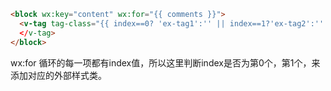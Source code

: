```html
<block wx:key="content" wx:for="{{ comments }}">
  <v-tag tag-class="{{ index==0? 'ex-tag1':'' || index==1?'ex-tag2':'' }}"
  </v-tag>
</block>
```

wx:for 循环的每一项都有index值，所以这里判断index是否为第0个，第1个，来添加对应的外部样式类。